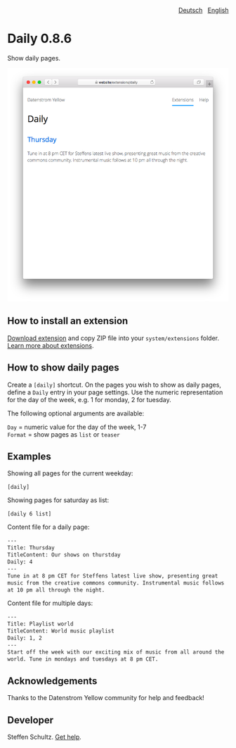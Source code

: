 <p align="right"><a href="README-de.md">Deutsch</a> &nbsp; <a href="README.md">English</a></p>

# Daily 0.8.6

Show daily pages.

<p align="center"><img src="daily-screenshot.png?raw=true" alt="Screenshot"></p>

## How to install an extension

[Download extension](https://github.com/datenstrom/yellow-extensions/raw/main/downloads/daily.zip) and copy ZIP file into your `system/extensions` folder. [Learn more about extensions](https://github.com/annaesvensson/yellow-update).

## How to show daily pages

Create a `[daily]` shortcut. On the pages you wish to show as daily pages, define a `Daily` entry in your page settings. Use the numeric representation for the day of the week, e.g. 1 for monday, 2 for tuesday. 

The following optional arguments are available: 

`Day` = numeric value for the day of the week, 1-7  
`Format` = show pages as `list` or `teaser`  

## Examples

Showing all pages for the current weekday: 

    [daily]

Showing pages for saturday as list: 

    [daily 6 list]

Content file for a daily page:

````
---
Title: Thursday
TitleContent: Our shows on thurstday
Daily: 4
---
Tune in at 8 pm CET for Steffens latest live show, presenting great music from the creative commons community. Instrumental music follows at 10 pm all through the night. 
````

Content file for multiple days:

````
---
Title: Playlist world
TitleContent: World music playlist
Daily: 1, 2
---
Start off the week with our exciting mix of music from all around the world. Tune in mondays and tuesdays at 8 pm CET. 
````

## Acknowledgements

Thanks to the Datenstrom Yellow community for help and feedback!

## Developer

Steffen Schultz. [Get help](https://datenstrom.se/yellow/help/).
